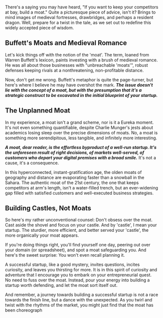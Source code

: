 There's a saying you may have heard, "If you want to keep your competitors at bay, build a moat." Quite a picturesque piece of advice, isn't it? Brings to mind images of medieval fortresses, drawbridges, and perhaps a resident dragon. Well, prepare for a twist in the tale, as we set out to redefine this widely accepted piece of wisdom.

## Buffett's Moats and Medieval Romance

Let's kick things off with the notion of the 'moat'. The term, loaned from Warren Buffett's lexicon, paints investing with a brush of medieval romance. He was all about those businesses with "unbreachable 'moats'", robust defenses keeping rivals at a nonthreatening, non-profitable distance.

Now, don't get me wrong. Buffett's metaphor is quite the page-turner, but here's where I believe he may have overshot the mark. **_The issue doesn't lie with the concept of a moat, but with the presumption that it's a strategic construct to be excavated in the initial blueprint of your startup._**

## The Unplanned Moat

In my experience, a moat isn't a grand scheme, nor is it a Eureka moment. It's not even something quantifiable, despite Charlie Munger's jests about academics losing sleep over the precise dimensions of moats. No, a moat is something more serendipitous, less tangible, and infinitely more interesting.

**_A moat, dear reader, is the effortless byproduct of a well-run startup. It's the unforeseen result of right decisions, of markets well-served, of customers who depart your digital premises with a broad smile._** It's not a cause, it's a consequence.

In this hyperconnected, instant-gratification age, the olden moats of geography and distance are evaporating faster than a snowball in the Sahara. The authentic moat of the 21st century, the one that keeps competitors at arm's length, isn't a water-filled trench, but an ever-widening gap filled with satisfied customers and well-executed business strategies.

## Building Castles, Not Moats

So here's my rather unconventional counsel: Don't obsess over the moat. Cast aside the shovel and focus on your castle. And by 'castle', I mean your startup. The sturdier, more efficient, and better served your 'castle', the more organically your moat appears.

If you're doing things right, you'll find yourself one day, peering out over your domain (or spreadsheet), and spot a moat safeguarding you. And here's the sweet surprise: You won't even recall planning it.

A successful startup, like a good mystery, invites questions, incites curiosity, and leaves you thirsting for more. It is in this spirit of curiosity and adventure that I encourage you to embark on your entrepreneurial quest. No need to fuss over the moat. Instead, pour your energy into building a startup worth defending, and let the moat sort itself out.

And remember, a journey towards building a successful startup is not a race towards the finish line, but a dance with the unexpected. As you twirl and twist with the rhythms of the market, you might just find that the moat has been choreograph
